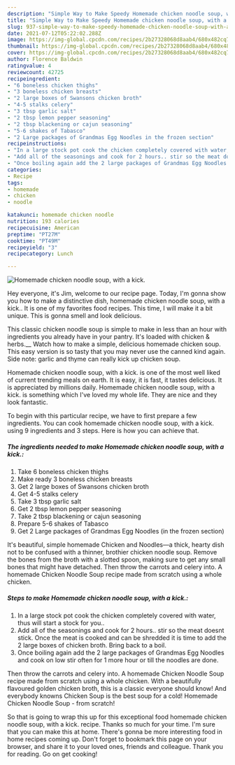 ```yaml
---
description: "Simple Way to Make Speedy Homemade chicken noodle soup, with a kick."
title: "Simple Way to Make Speedy Homemade chicken noodle soup, with a kick."
slug: 937-simple-way-to-make-speedy-homemade-chicken-noodle-soup-with-a-kick
date: 2021-07-12T05:22:02.288Z
image: https://img-global.cpcdn.com/recipes/2b27328068d8aab4/680x482cq70/homemade-chicken-noodle-soup-with-a-kick-recipe-main-photo.jpg
thumbnail: https://img-global.cpcdn.com/recipes/2b27328068d8aab4/680x482cq70/homemade-chicken-noodle-soup-with-a-kick-recipe-main-photo.jpg
cover: https://img-global.cpcdn.com/recipes/2b27328068d8aab4/680x482cq70/homemade-chicken-noodle-soup-with-a-kick-recipe-main-photo.jpg
author: Florence Baldwin
ratingvalue: 4
reviewcount: 42725
recipeingredient:
- "6 boneless chicken thighs"
- "3 boneless chicken breasts"
- "2 large boxes of Swansons chicken broth"
- "4-5 stalks celery"
- "3 tbsp garlic salt"
- "2 tbsp lemon pepper seasoning"
- "2 tbsp blackening or cajun seasoning"
- "5-6 shakes of Tabasco"
- "2 Large packages of Grandmas Egg Noodles in the frozen section"
recipeinstructions:
- "In a large stock pot cook the chicken completely covered with water, thus will start a stock for you.."
- "Add all of the seasonings and cook for 2 hours.. stir so the meat doesnt stick. Once the meat is cooked and can be shredded it is time to add the 2 large boxes of chicken broth. Bring back to a boil."
- "Once boiling again add the 2 large packages of Grandmas Egg Noodles and cook on low stir often for 1 more hour or till the noodles are done."
categories:
- Recipe
tags:
- homemade
- chicken
- noodle

katakunci: homemade chicken noodle 
nutrition: 193 calories
recipecuisine: American
preptime: "PT27M"
cooktime: "PT49M"
recipeyield: "3"
recipecategory: Lunch

---
```



![Homemade chicken noodle soup, with a kick.](https://img-global.cpcdn.com/recipes/2b27328068d8aab4/680x482cq70/homemade-chicken-noodle-soup-with-a-kick-recipe-main-photo.jpg)

Hey everyone, it's Jim, welcome to our recipe page. Today, I'm gonna show you how to make a distinctive dish, homemade chicken noodle soup, with a kick.. It is one of my favorites food recipes. This time, I will make it a bit unique. This is gonna smell and look delicious.

This classic chicken noodle soup is simple to make in less than an hour with ingredients you already have in your pantry. It&#39;s loaded with chicken &amp; herbs.__ Watch how to make a simple, delicious homemade chicken soup. This easy version is so tasty that you may never use the canned kind again. Side note: garlic and thyme can really kick up chicken soup.

Homemade chicken noodle soup, with a kick. is one of the most well liked of current trending meals on earth. It is easy, it is fast, it tastes delicious. It is appreciated by millions daily. Homemade chicken noodle soup, with a kick. is something which I've loved my whole life. They are nice and they look fantastic.


To begin with this particular recipe, we have to first prepare a few ingredients. You can cook homemade chicken noodle soup, with a kick. using 9 ingredients and 3 steps. Here is how you can achieve that.

<!--inarticleads1-->

##### The ingredients needed to make Homemade chicken noodle soup, with a kick.:

1. Take 6 boneless chicken thighs
1. Make ready 3 boneless chicken breasts
1. Get 2 large boxes of Swansons chicken broth
1. Get 4-5 stalks celery
1. Take 3 tbsp garlic salt
1. Get 2 tbsp lemon pepper seasoning
1. Take 2 tbsp blackening or cajun seasoning
1. Prepare 5-6 shakes of Tabasco
1. Get 2 Large packages of Grandmas Egg Noodles (in the frozen section)


It&#39;s beautiful, simple homemade Chicken and Noodles—a thick, hearty dish not to be confused with a thinner, brothier chicken noodle soup. Remove the bones from the broth with a slotted spoon, making sure to get any small bones that might have detached. Then throw the carrots and celery into. A homemade Chicken Noodle Soup recipe made from scratch using a whole chicken. 

<!--inarticleads2-->

##### Steps to make Homemade chicken noodle soup, with a kick.:

1. In a large stock pot cook the chicken completely covered with water, thus will start a stock for you..
1. Add all of the seasonings and cook for 2 hours.. stir so the meat doesnt stick. Once the meat is cooked and can be shredded it is time to add the 2 large boxes of chicken broth. Bring back to a boil.
1. Once boiling again add the 2 large packages of Grandmas Egg Noodles and cook on low stir often for 1 more hour or till the noodles are done.


Then throw the carrots and celery into. A homemade Chicken Noodle Soup recipe made from scratch using a whole chicken. With a beautifully flavoured golden chicken broth, this is a classic everyone should know! And everybody knowns Chicken Soup is the best soup for a cold! Homemade Chicken Noodle Soup - from scratch! 

So that is going to wrap this up for this exceptional food homemade chicken noodle soup, with a kick. recipe. Thanks so much for your time. I'm sure that you can make this at home. There's gonna be more interesting food in home recipes coming up. Don't forget to bookmark this page on your browser, and share it to your loved ones, friends and colleague. Thank you for reading. Go on get cooking!
